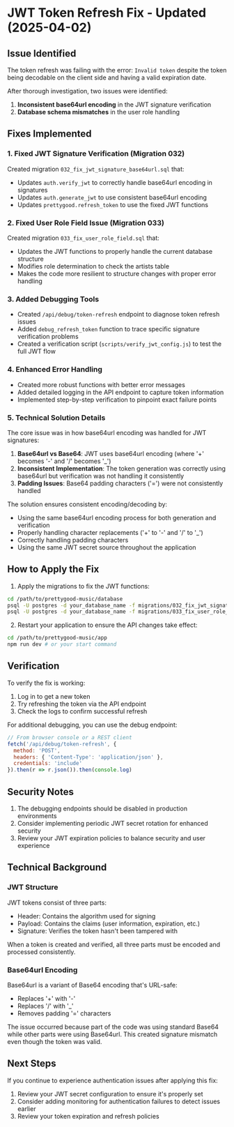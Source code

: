 # JWT Token Refresh Fix - Updated (2025-04-02)

## Issue Identified

The token refresh was failing with the error: `Invalid token` despite the token being decodable on the client side and having a valid expiration date.

After thorough investigation, two issues were identified:

1. **Inconsistent base64url encoding** in the JWT signature verification
2. **Database schema mismatches** in the user role handling

## Fixes Implemented

### 1. Fixed JWT Signature Verification (Migration 032)

Created migration `032_fix_jwt_signature_base64url.sql` that:

- Updates `auth.verify_jwt` to correctly handle base64url encoding in signatures
- Updates `auth.generate_jwt` to use consistent base64url encoding
- Updates `prettygood.refresh_token` to use the fixed JWT functions

### 2. Fixed User Role Field Issue (Migration 033)

Created migration `033_fix_user_role_field.sql` that:

- Updates the JWT functions to properly handle the current database structure
- Modifies role determination to check the artists table
- Makes the code more resilient to structure changes with proper error handling

### 3. Added Debugging Tools

- Created `/api/debug/token-refresh` endpoint to diagnose token refresh issues
- Added `debug_refresh_token` function to trace specific signature verification problems
- Created a verification script (`scripts/verify_jwt_config.js`) to test the full JWT flow

### 4. Enhanced Error Handling

- Created more robust functions with better error messages
- Added detailed logging in the API endpoint to capture token information
- Implemented step-by-step verification to pinpoint exact failure points

### 5. Technical Solution Details

The core issue was in how base64url encoding was handled for JWT signatures:

1. **Base64url vs Base64**: JWT uses base64url encoding (where '+' becomes '-' and '/' becomes '_')
2. **Inconsistent Implementation**: The token generation was correctly using base64url but verification was not handling it consistently 
3. **Padding Issues**: Base64 padding characters ('=') were not consistently handled

The solution ensures consistent encoding/decoding by:

- Using the same base64url encoding process for both generation and verification
- Properly handling character replacements ('+' to '-' and '/' to '_')
- Correctly handling padding characters
- Using the same JWT secret source throughout the application

## How to Apply the Fix

1. Apply the migrations to fix the JWT functions:

```bash
cd /path/to/prettygood-music/database
psql -U postgres -d your_database_name -f migrations/032_fix_jwt_signature_base64url.sql
psql -U postgres -d your_database_name -f migrations/033_fix_user_role_field.sql
```

2. Restart your application to ensure the API changes take effect:

```bash
cd /path/to/prettygood-music/app
npm run dev # or your start command
```

## Verification

To verify the fix is working:

1. Log in to get a new token
2. Try refreshing the token via the API endpoint
3. Check the logs to confirm successful refresh

For additional debugging, you can use the debug endpoint:

```javascript
// From browser console or a REST client
fetch('/api/debug/token-refresh', {
  method: 'POST',
  headers: { 'Content-Type': 'application/json' },
  credentials: 'include'
}).then(r => r.json()).then(console.log)
```

## Security Notes

1. The debugging endpoints should be disabled in production environments
2. Consider implementing periodic JWT secret rotation for enhanced security
3. Review your JWT expiration policies to balance security and user experience

## Technical Background

### JWT Structure

JWT tokens consist of three parts:
- Header: Contains the algorithm used for signing
- Payload: Contains the claims (user information, expiration, etc.)
- Signature: Verifies the token hasn't been tampered with

When a token is created and verified, all three parts must be encoded and processed consistently.

### Base64url Encoding

Base64url is a variant of Base64 encoding that's URL-safe:
- Replaces '+' with '-'
- Replaces '/' with '_'
- Removes padding '=' characters

The issue occurred because part of the code was using standard Base64 while other parts were using Base64url. This created signature mismatch even though the token was valid.

## Next Steps

If you continue to experience authentication issues after applying this fix:

1. Review your JWT secret configuration to ensure it's properly set
2. Consider adding monitoring for authentication failures to detect issues earlier
3. Review your token expiration and refresh policies

